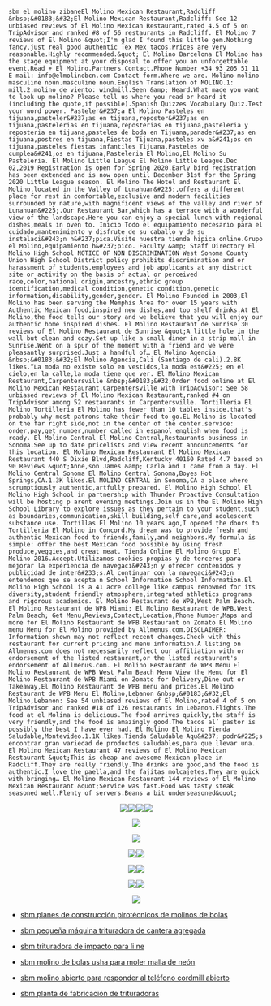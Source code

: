 
```
sbm el molino zibaneEl Molino Mexican Restaurant,Radcliff &nbsp;&#0183;&#32;El Molino Mexican Restaurant,Radcliff: See 12 unbiased reviews of El Molino Mexican Restaurant,rated 4.5 of 5 on TripAdvisor and ranked #8 of 56 restaurants in Radcliff. El Molino 7 reviews of El Molino &quot;I'm glad I found this little gem.Nothing fancy,just real good authentic Tex Mex tacos.Prices are very reasonable.Highly recommended.&quot; El Molino Barcelona El Molino has the stage equipment at your disposal to offer you an unforgettable event.Read + El Molino.Partners.Contact.Phone Number +34 93 205 51 11 E mail: info@elmolinobcn.com Contact form.Where we are. Molino molino masculine noun.masculine noun.English Translation of MOLINO.1: mill.2.molino de viento: windmill.Seen &amp; Heard.What made you want to look up molino? Please tell us where you read or heard it (including the quote,if possible).Spanish Quizzes Vocabulary Quiz.Test your word power. Pasteler&#237;a El Molino Pasteles en tijuana,pasteler&#237;as en tijuana,reposter&#237;as en tijuana,pastelerias en tijuana,reposterias en tijuana,pasteleria y reposteria en tijuana,pasteles de boda en Tijuana,panader&#237;as en tijuana,postres en tijuana,Fiestas Tijuana,pasteles xv a&#241;os en tijuana,pasteles fiestas infantiles Tijuana,Pasteles de cumplea&#241;os en tijuana,Pasteleria El Molino,El Molino Su Pasteleria. El Molino Little League El Molino Little League.Dec 02,2019 Registration is open for Spring 2020.Early bird registration has been extended and is now open until December 31st for the Spring 2020 Little League season. El Molino The Hotel and Restaurant El Molino,located in the Valley of Lunahuan&#225;,offers a different place for rest in comfortable,exclusive and modern facilities surrounded by nature,with magnificent views of the valley and river of Lunahuan&#225;.Our Restaurant Bar,which has a terrace with a wonderful view of the landscape.Here you can enjoy a special lunch with regional dishes,meals in oven to. Inicio Todo el equipamiento necesario para el cuidado,mantenimiento y disfrute de su caballo y de su instalaci&#243;n h&#237;pica.Visite nuestra tienda hipica online.Grupo el Molino,equipamiento h&#237;pico. Faculty &amp; Staff Directory El Molino High School NOTICE OF NON DISCRIMINATION West Sonoma County Union High School District policy prohibits discrimination and or harassment of students,employees and job applicants at any district site or activity on the basis of actual or perceived race,color,national origin,ancestry,ethnic group identification,medical condition,genetic condition,genetic information,disability,gender,gender. El Molino Founded in 2003,El Molino has been serving the Memphis Area for over 15 years with Authentic Mexican food,inspired new dishes,and top shelf drinks.At El Molino,the food tells our story and we believe that you will enjoy our authentic home inspired dishes. El Molino Restaurant de Sunrise 30 reviews of El Molino Restaurant de Sunrise &quot;A little hole in the wall but clean and cozy.Set up like a small diner in a strip mall in Sunrise.Went on a spur of the moment with a friend and we were pleasantly surprised.Just a handful of… El Molino Agencia &nbsp;&#0183;&#32;El Molino Agencia,Cali (Santiago de cali).2.8K likes.“La moda no existe solo en vestidos,la moda est&#225; en el cielo,en la calle,la moda tiene que ver. El Molino Mexican Restaurant,Carpentersville &nbsp;&#0183;&#32;Order food online at El Molino Mexican Restaurant,Carpentersville with TripAdvisor: See 58 unbiased reviews of El Molino Mexican Restaurant,ranked #4 on TripAdvisor among 52 restaurants in Carpentersville. Tortilleria El Molino Tortilleria El Molino has fewer than 10 tables inside.that's probably why most patrons take their food to go.EL Molino is located on the far right side,not in the center of the center.service: order,pay,get number,number called in espanol english when food is ready. El Molino Central El Molino Central,Restaurants business in Sonoma.See up to date pricelists and view recent announcements for this location. El Molino Mexican Restaurant El Molino Mexican Restaurant 440 S Dixie Blvd,Radcliff,Kentucky 40160 Rated 4.7 based on 90 Reviews &quot;Anne,son James &amp; Carla and I came from a day. El Molino Central Sonoma El Molino Central Sonoma,Boyes Hot Springs,CA.1.3K likes.El MOLINO CENTRAL in Sonoma,CA a place where scrumptiously authentic,artfully prepared. El Molino High School El Molino High School in partnership with Thunder Proactive Consultation will be hosting p arent evening meetings.Join us in the El Molino High School Library to explore issues as they pertain to your student,such as boundaries,communication,skill building,self care,and adolescent substance use. Tortillas El Molino 10 years ago,I opened the doors to Tortilleria El Molino in Concord.My dream was to provide fresh and authentic Mexican food to friends,family,and neighbors.My formula is simple: offer the best Mexican food possible by using fresh produce,veggies,and great meat. Tienda Online El Molino Grupo El Molino 2016.Accept.Utilizamos cookies propias y de terceros para mejorar la experiencia de navegaci&#243;n y ofrecer contenidos y publicidad de inter&#233;s.Al continuar con la navegaci&#243;n entendemos que se acepta n School Information School Information.El Molino High School is a 41 acre college like campus renowned for its diversity,student friendly atmosphere,integrated athletics programs and rigorous academics. El Molino Restaurant de WPB,West Palm Beach. El Molino Restaurant de WPB Miami; El Molino Restaurant de WPB,West Palm Beach; Get Menu,Reviews,Contact,Location,Phone Number,Maps and more for El Molino Restaurant de WPB Restaurant on Zomato El Molino menu Menu for El Molino provided by Allmenus.com.DISCLAIMER: Information shown may not reflect recent changes.Check with this restaurant for current pricing and menu information.A listing on Allmenus.com does not necessarily reflect our affiliation with or endorsement of the listed restaurant,or the listed restaurant's endorsement of Allmenus.com. El Molino Restaurant de WPB Menu El Molino Restaurant de WPB West Palm Beach Menu View the Menu for El Molino Restaurant de WPB Miami on Zomato for Delivery,Dine out or Takeaway,El Molino Restaurant de WPB menu and prices.El Molino Restaurant de WPB Menu El Molino,Lebanon &nbsp;&#0183;&#32;El Molino,Lebanon: See 54 unbiased reviews of El Molino,rated 4 of 5 on TripAdvisor and ranked #18 of 126 restaurants in Lebanon.Flights.The food at el Molina is delicious.The food arrives quickly,the staff is very friendly,and the food is amazingly good.The tacos al’ pastor is possibly the best I have ever had. El Molino El Molino Tienda Saludable,Montevideo.1.1K likes.Tienda Saludable Aqu&#237; podr&#225;s encontrar gran variedad de productos saludables,para que llevar una. El Molino Mexican Restaurant 47 reviews of El Molino Mexican Restaurant &quot;This is cheap and awesome Mexican place in Radcliff.They are really friendly.The drinks are good,and the food is authentic.I love the paella,and the fajitas molcajetes.They are quick with bringing… El Molino Mexican Restaurant 144 reviews of El Molino Mexican Restaurant &quot;Service was fast.Food was tasty steak seasoned well.Plenty of servers.Beans a bit underseasoned&quot; 
```

<div align="center">

<a href="https://es-mill.shibang-china.com/github&k=sbm+el+molino+zibane"><img src="https://static.shibang-china.com/es/mill/index.jpg"></a><a href="https://es-mill.shibang-china.com/materials.htmlgithub&k=sbm+el+molino+zibane"><img src="https://static.shibang-china.com/es/mill/materials.jpg"></a><a href="https://es-mill.shibang-china.com/about.htmlgithub&k=sbm+el+molino+zibane"><img src="https://static.shibang-china.com/es/mill/about.jpg"></a><a href="https://es-mill.shibang-china.com/contact.htmlgithub&k=sbm+el+molino+zibane"><img src="https://static.shibang-china.com/es/mill/contact.jpg"></a>

<a href="https://es-mill.shibang-china.com/github&k=sbm+el+molino+zibane"><img src="https://static.shibang-china.com/es/mill/banner.jpg"></a>

<a href="https://swt.shibang-china.com/github&k=sbm+el+molino+zibane"><img src="https://static.shibang-china.com/es/mill/chat.jpg"></a>

<a href="https://es-mill.shibang-china.com/products/vertical-roller-mill.htmlgithub&k=sbm+el+molino+zibane"><img src="https://static.shibang-china.com/es/mill/vertical.jpg"></a><a href="https://es-mill.shibang-china.com/products/raymond-mill.htmlgithub&k=sbm+el+molino+zibane"><img src="https://static.shibang-china.com/es/mill/raymond.jpg"></a>

<a href="https://es-mill.shibang-china.com/products/ultrafine-grinding-mill.htmlgithub&k=sbm+el+molino+zibane"><img src="https://static.shibang-china.com/es/mill/ultrafine.jpg"></a><a href="https://es-mill.shibang-china.com/products/trapezium-grinding-mill.htmlgithub&k=sbm+el+molino+zibane"><img src="https://static.shibang-china.com/es/mill/trapezium.jpg"></a>

<a href="https://es-mill.shibang-china.com/products/ball-mill.htmlgithub&k=sbm+el+molino+zibane"><img src="https://static.shibang-china.com/es/mill/ball.jpg"></a><a href="https://es-mill.shibang-china.com/products/hammer-mill.htmlgithub&k=sbm+el+molino+zibane"><img src="https://static.shibang-china.com/es/mill/hammer.jpg"></a>

<a href="https://swt.shibang-china.com/github&k=sbm+el+molino+zibane"><img src="https://static.shibang-china.com/es/mill/case.jpg"></a>

</div>


* [sbm planes de construcción pirotécnicos de molinos de bolas](sbm%20planes%20de%20construcci%C3%B3n%20pirot%C3%A9cnicos%20de%20molinos%20de%20bolas.md)

* [sbm pequeña máquina trituradora de cantera agregada](sbm%20peque%C3%B1a%20m%C3%A1quina%20trituradora%20de%20cantera%20agregada.md)

* [sbm trituradora de impacto para li ne](sbm%20trituradora%20de%20impacto%20para%20li%20ne.md)

* [sbm molino de bolas usha para moler malla de neón](sbm%20molino%20de%20bolas%20usha%20para%20moler%20malla%20de%20ne%C3%B3n.md)

* [sbm molino abierto para responder al teléfono cordmill abierto](sbm%20molino%20abierto%20para%20responder%20al%20tel%C3%A9fono%20cordmill%20abierto.md)

* [sbm planta de fabricación de trituradoras](sbm%20planta%20de%20fabricaci%C3%B3n%20de%20trituradoras.md)